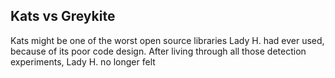 ## Kats vs Greykite

Kats might be one of the worst open source libraries Lady H. had ever used, because of its poor code design. After living through all those detection experiments, Lady H. no longer felt
